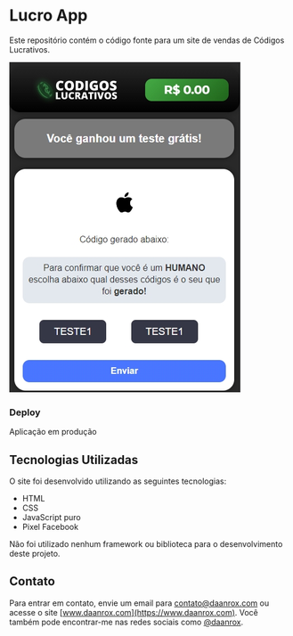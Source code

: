 
# Lucro App

Este repositório contém o código fonte para um site de vendas de Códigos Lucrativos.

![Lucro App](front_example.jpg)

### Deploy
Aplicação em produção []()

## Tecnologias Utilizadas
O site foi desenvolvido utilizando as seguintes tecnologias:

- HTML
- CSS
- JavaScript puro
- Pixel Facebook

Não foi utilizado nenhum framework ou biblioteca para o desenvolvimento deste projeto.

## Contato
Para entrar em contato, envie um email para [contato@daanrox.com](mailto:contato@daanrox.com) ou acesse o site [www.daanrox.com](https://www.daanrox.com). Você também pode encontrar-me nas redes sociais como [@daanrox](https://www.instagram.com/daanrox/).
